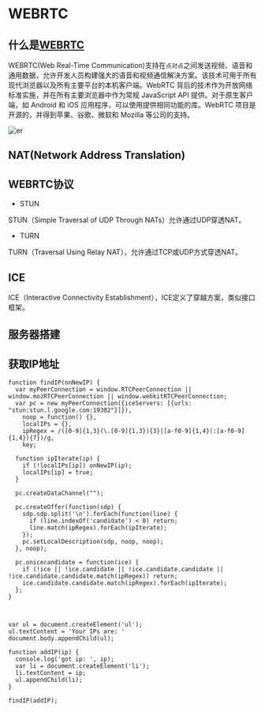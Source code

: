 # WEBRTC

## 什么是[WEBRTC](https://webrtc.org/)

WEBRTC(Web Real-Time Communication)支持在`点对点`之间发送视频、语音和通用数据，允许开发人员构建强大的语音和视频通信解决方案。该技术可用于所有现代浏览器以及所有主要平台的本机客户端。WebRTC 背后的技术作为开放网络标准实施，并在所有主要浏览器中作为常规 JavaScript API 提供。对于原生客户端，如 Android 和 iOS 应用程序，可以使用提供相同功能的库。WebRTC 项目是开源的，并得到苹果、谷歌、微软和 Mozilla 等公司的支持。

<DocsAD/>

![er](/imgs/program/front/webrtc/webrtc.png)

## NAT(Network Address Translation)

## WEBRTC协议
* STUN

STUN（Simple Traversal of UDP Through NATs）允许通过UDP穿透NAT。


* TURN

TURN（Traversal Using Relay NAT），允许通过TCP或UDP方式穿透NAT。

## ICE

ICE（Interactive Connectivity Establishment），ICE定义了穿越方案，类似接口框架。

## 服务器搭建

## 获取IP地址

```
function findIP(onNewIP) {
  var myPeerConnection = window.RTCPeerConnection || window.mozRTCPeerConnection || window.webkitRTCPeerConnection;
  var pc = new myPeerConnection({iceServers: [{urls: "stun:stun.l.google.com:19302"}]}),
    noop = function() {},
    localIPs = {},
    ipRegex = /([0-9]{1,3}(\.[0-9]{1,3}){3}|[a-f0-9]{1,4}(:[a-f0-9]{1,4}){7})/g,
    key;

  function ipIterate(ip) {
    if (!localIPs[ip]) onNewIP(ip);
    localIPs[ip] = true;
  }
  
  pc.createDataChannel("");
  
  pc.createOffer(function(sdp) {
    sdp.sdp.split('\n').forEach(function(line) {
      if (line.indexOf('candidate') < 0) return;
      line.match(ipRegex).forEach(ipIterate);
    });
    pc.setLocalDescription(sdp, noop, noop);
  }, noop);
  
  pc.onicecandidate = function(ice) {
    if (!ice || !ice.candidate || !ice.candidate.candidate || !ice.candidate.candidate.match(ipRegex)) return;
    ice.candidate.candidate.match(ipRegex).forEach(ipIterate);
  };
}



var ul = document.createElement('ul');
ul.textContent = 'Your IPs are: '
document.body.appendChild(ul);

function addIP(ip) {
  console.log('got ip: ', ip);
  var li = document.createElement('li');
  li.textContent = ip;
  ul.appendChild(li);
}

findIP(addIP);
```